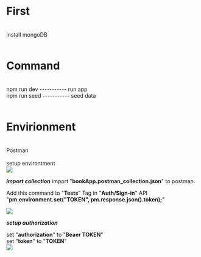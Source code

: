 <h1>First</h1>   <br />
install mongoDB <br />
<br />
<h1>Command</h1> <br />
            npm run dev         -----------     run app <br />
            npm run seed        -----------     seed data <br />
<br />
<h1>Envirionment</h1>     <br />
            Postman <br />
<br />
            setup environtment <br />
            <img src="https://user-images.githubusercontent.com/66521122/192918169-afae592e-69ae-4d0f-8e3b-64eef1d8af02.png"> 
            <br />
            
<b><i>import collection</i></b>
import "<b>bookApp.postman_collection.json</b>" to postman. <br/>

Add this command to "<b>Tests</b>" Tag in "<b>Auth/Sign-in</b>" API
"<b>pm.environment.set("TOKEN", pm.response.json().token);</b>"

<img src="https://user-images.githubusercontent.com/66521122/192919017-c4503993-28af-4fbb-a468-abd8a915e6cb.png">



<b><i>setup authorization</i></b> <br/>

set "<b>authorization</b>" to "<b>Beaer TOKEN</b>" <br/>
set "<b>token</b>" to "<b>TOKEN</b>" <br/>
<img src="https://user-images.githubusercontent.com/66521122/192918630-96f7952c-65e5-4505-b0b1-f2d643606a92.png">

